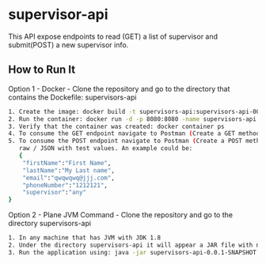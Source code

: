 # supervisor-api
This API expose endpoints to read (GET) a list of supervisor and submit(POST) a new supervisor info. 
 
## How to Run It
Option 1 - Docker - Clone the repository and go to the directory that contains the Dockefile: supervisors-api
```bash
1. Create the image: docker build -t supervisors-api:supervisors-api-001 .
2. Run the container: docker run -d -p 8080:8080 -name supervisors-api supervisors-api-001:latest
3. Verify that the container was created: docker container ps
4. To consume the GET endpoint navigate to Postman (Create a GET method) / Browser and type http://localhost:8080/api/supervisors
5. To consume the POST endpoint navigate to Postman (Create a POST method) and in the Body params choose:
   raw / JSON with test values. An example could be:
   {
    "firstName":"First Name",
    "lastName":"My Last name",
    "email":"qwqwqwq@jjj.com",
    "phoneNumber":"1212121",
    "supervisor":"any"
}
```
Option 2 - Plane JVM Command - Clone the repository and go to the directory supervisors-api
```bash
1. In any machine that has JVM with JDK 1.8
2. Under the directory supervisors-api it will appear a JAR file with name: supervisors-api-0.0.1-SNAPSHOT.jar
3. Run the application using: java -jar supervisors-api-0.0.1-SNAPSHOT.jar
```

